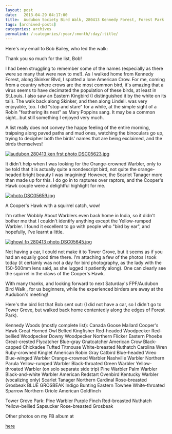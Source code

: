 ```yaml
---
layout: post
date:	2013-04-29 04:17:00
title:  Audubon Society Bird Walk, 280413 Kennedy Forest, Forest Park
tags: [archived-posts]
categories: archives
permalink: /:categories/:year/:month/:day/:title/
---
```

Here's my email to Bob Bailey, who led the walk:




Thank you so much for the list, Bob!

 I had been struggling to remember some of the names (especially as there were so many that were new to me!). As I walked home from Kennedy Forest, along Skinker Blvd, I spotted a lone American Crow. For me, coming from a country where crows are the most common bird, it's amazing that a virus seems to have decimated the population of these birds, at least in St.Louis. I also saw an Eastern Kingbird (I distinguished it by the white on its tail). The walk back along Skinker, and then along  Lindell.  was very enjoyable, too. I did "stop and stare" for a while, at the simple sight of a Robin "feathering its nest" as Mary Poppins sang. It may be a common sight...but still something I enjoyed very much.

A list really does not convey the happy feeling of the entire morning, traipsing along paved paths and mud ones, watching the  binoculars go up, trying to decipher both the birds' names that are being exclaimed, and the birds themselves! 


<a href="http://s1264.photobucket.com/user/mnypx/media/DSC05623.jpg.html" target="_blank"><img src="http://i1264.photobucket.com/albums/jj483/mnypx/DSC05623.jpg" border="0" alt="audubon 280413 ken frst photo DSC05623.jpg"/></a>


 It didn't help when I was looking for the Orange-crowned Warbler, only to be told that it is actually quite a nondescript bird, not quite the orange-headed bright beauty I was imagining! However, the Scarlet Tanager more than made up for this. I do go in to raptures over raptors, and the Cooper's Hawk couple were a delightful highlight for me. 

<a href="http://s1264.photobucket.com/user/mnypx/media/DSC05659.jpg.html" target="_blank"><img src="http://i1264.photobucket.com/albums/jj483/mnypx/DSC05659.jpg" border="0" alt=" photo DSC05659.jpg"/></a>

A Cooper's Hawk with a squirrel catch, wow!

<lj-cut text="More about the outing">


I'm rather Wobbly About Warblers even back home in India, so it didn't bother me that I couldn't identify anything except the Yellow-rumped Warbler. I found it excellent to go with people who "bird by ear", and hopefully, I've learnt a little.

<a href="http://s1264.photobucket.com/user/mnypx/media/DSC05645.jpg.html" target="_blank"><img src="http://i1264.photobucket.com/albums/jj483/mnypx/DSC05645.jpg" border="0" alt="ghowl fp 280413 photo DSC05645.jpg"/></a>

Not having a car, I could not make it to Tower Grove, but it seems as if you had an equally good time there. I'm attaching a few of the photos I took today (it certainly was not a day for bird photography, as the lady with the 150-500mm lens said, as she lugged it patiently along). One can clearly see the squirrel in the claws of the Cooper's Hawk.

With many thanks, and looking forward to next Saturday's FPF/Audubon Bird Walk , for us beginners, while the experienced birders are away at the Audubon's meeting!

Here's the bird list that Bob sent out: (I did not have a car, so I didn't go to Tower Grove, but walked back home contentedly along the edges of Forest Park).

Kennedy Woods (mostly complete list):
Canada Goose
Mallard
Cooper's Hawk
Great Horned Owl
Belted Kingfisher
Red-headed Woodpecker
Red-bellied Woodpecker
Downy Woodpecker
Northern Flicker
Eastern Phoebe
Great-crested Flycatcher
Blue-gray Gnatcatcher
American Crow
Black-capped Chickadee
Tufted Titmouse
White-breasted Nuthatch
Carolina Wren
Ruby-crowned Kinglet
American Robin
Gray Catbird
Blue-headed Vireo
Blue-winged Warbler
Orange-crowned Warbler
Nashville Warbler
Northern Parula
Yellow-rumped Warbler
Black-throated Green Warbler
Yellow-throated Warbler (on solo separate side trip)
Pine Warbler
Palm Warbler
Black-and-white Warbler
American Redstart
Ovenbird
Kentucky Warbler (vocalizing only)
Scarlet Tanager
Northern Cardinal
Rose-breasted Grosbeak
BLUE GROSBEAK
Indigo Bunting
Eastern Towhee
White-throated Sparrow
Northern Oriole
American Goldfinch

Tower Grove Park:
Pine Warbler
Purple Finch
Red-breasted Nuthatch
Yellow-bellied Sapsucker
Rose-breasted Grosbeak

Other photos on my FB album at

<a href="https://www.facebook.com/media/set/?set=a.10151446878723878.1073741869.587058877&type=1"> here </a>


</lj-cut>

